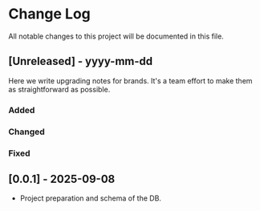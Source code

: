 
# Change Log
All notable changes to this project will be documented in this file.

## [Unreleased] - yyyy-mm-dd

Here we write upgrading notes for brands. It's a team effort to make them as
straightforward as possible.

### Added


### Changed

### Fixed

## [0.0.1] - 2025-09-08
- Project preparation and schema of the DB.
